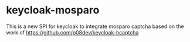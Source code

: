 # keycloak-mosparo

This is a new SPI for keycloak to integrate mosparo captcha based on the work of https://github.com/p08dev/keycloak-hcaptcha